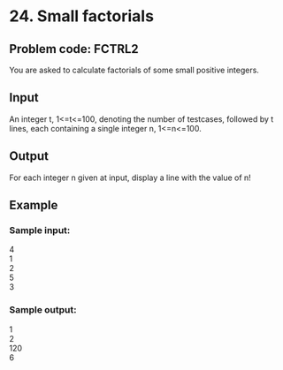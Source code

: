 24\. Small factorials
=====================

## Problem code: FCTRL2

You are asked to calculate factorials of some small positive integers.  

## Input

An integer t, 1&lt;=t&lt;=100, denoting the number of testcases, followed by t lines, each containing a single integer n, 1&lt;=n&lt;=100.  

## Output

For each integer n given at input, display a line with the value of n!  

## Example

### Sample input:
4  
1  
2  
5  
3  

### Sample output:
1  
2  
120  
6  

